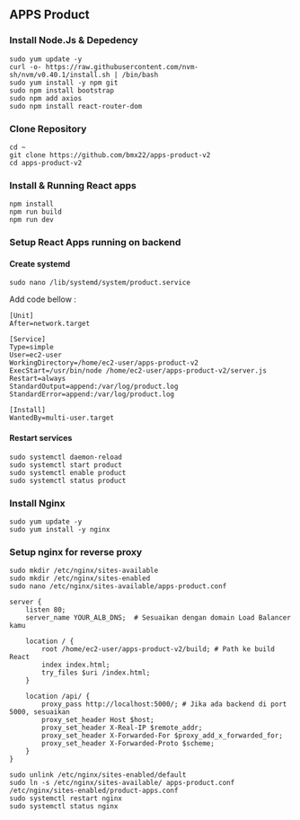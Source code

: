 ## APPS Product 


### Install Node.Js & Depedency

```
sudo yum update -y
curl -o- https://raw.githubusercontent.com/nvm-sh/nvm/v0.40.1/install.sh | /bin/bash
sudo yum install -y npm git
sudo npm install bootstrap
sudo npm add axios
sudo npm install react-router-dom
```

### Clone Repository

```
cd ~
git clone https://github.com/bmx22/apps-product-v2
cd apps-product-v2
```


### Install & Running React apps

```
npm install 
npm run build 
npm run dev 
```


### Setup React Apps running on backend

#### Create systemd

```
sudo nano /lib/systemd/system/product.service
```

Add code bellow :

```
[Unit]
After=network.target

[Service]
Type=simple
User=ec2-user
WorkingDirectory=/home/ec2-user/apps-product-v2
ExecStart=/usr/bin/node /home/ec2-user/apps-product-v2/server.js
Restart=always
StandardOutput=append:/var/log/product.log
StandardError=append:/var/log/product.log

[Install]
WantedBy=multi-user.target

```

#### Restart services

```
sudo systemctl daemon-reload
sudo systemctl start product
sudo systemctl enable product
sudo systemctl status product
```

### Install Nginx
```
sudo yum update -y
sudo yum install -y nginx
```

### Setup nginx for reverse proxy


```
sudo mkdir /etc/nginx/sites-available
sudo mkdir /etc/nginx/sites-enabled
sudo nano /etc/nginx/sites-available/apps-product.conf

server {
    listen 80;
    server_name YOUR_ALB_DNS;  # Sesuaikan dengan domain Load Balancer kamu

    location / {
        root /home/ec2-user/apps-product-v2/build; # Path ke build React
        index index.html;
        try_files $uri /index.html;
    }

    location /api/ {
        proxy_pass http://localhost:5000/; # Jika ada backend di port 5000, sesuaikan
        proxy_set_header Host $host;
        proxy_set_header X-Real-IP $remote_addr;
        proxy_set_header X-Forwarded-For $proxy_add_x_forwarded_for;
        proxy_set_header X-Forwarded-Proto $scheme;
    }
}

```

```
sudo unlink /etc/nginx/sites-enabled/default
sudo ln -s /etc/nginx/sites-available/ apps-product.conf /etc/nginx/sites-enabled/product-apps.conf
sudo systemctl restart nginx
sudo systemctl status nginx
```